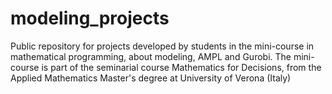 # modeling_projects
Public repository for projects developed by students in the mini-course in mathematical programming, about modeling, AMPL and Gurobi.
The mini-course is part of the seminarial course Mathematics for Decisions, from the Applied Mathematics Master's degree at University of Verona (Italy)
